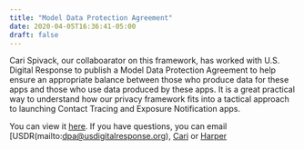 ```yaml
---
title: "Model Data Protection Agreement"
date: 2020-04-05T16:36:41-05:00
draft: false
---
```


Cari Spivack, our collaboarator on this framework, has worked with U.S. Digital Response to publish a Model Data Protection Agreement to help ensure an appropriate balance between those who produce data for these apps and those who use data produced by these apps. It is a great practical way to understand how our privacy framework fits into a tactical approach to launching Contact Tracing and Exposure Notification apps. 

You can view it [here](https://law.mit.edu/pub/modeldpaforgovernment/release/1). If you have questions, you can email [USDR(mailto:dpa@usdigitalresponse.org), [Cari](mailto:cari@usdigitalresponse.org) or [Harper](mailto:harper@modest.com)